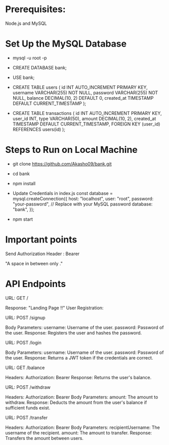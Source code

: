 # Prerequisites: 
Node.js and MySQL

# Set Up the MySQL Database
- mysql -u root -p
- CREATE DATABASE bank;
- USE bank;
- CREATE TABLE users (
  id INT AUTO_INCREMENT PRIMARY KEY,
  username VARCHAR(255) NOT NULL,
  password VARCHAR(255) NOT NULL,
  balance DECIMAL(10, 2) DEFAULT 0,
  created_at TIMESTAMP DEFAULT CURRENT_TIMESTAMP
);

- CREATE TABLE transactions (
  id INT AUTO_INCREMENT PRIMARY KEY,
  user_id INT,
  type VARCHAR(50),
  amount DECIMAL(10, 2),
  created_at TIMESTAMP DEFAULT CURRENT_TIMESTAMP,
  FOREIGN KEY (user_id) REFERENCES users(id)
);

# Steps to Run on Local Machine 
- git clone https://github.com/Akasho09/bank.git
- cd bank
- npm install
- Update Credentials in index.js
  const database = mysql.createConnection({
  host: "localhost",
  user: "root",
  password: "your-password",  // Replace with your MySQL password
  database: "bank",
});

- npm start

# Important points 
Send Authorization Header : Bearer <token>

"A space in between only ."


# API Endpoints
URL: GET /

Response: "Landing Page !!"
User Registration:

URL: POST /signup

Body Parameters:
username: Username of the user.
password: Password of the user.
Response: Registers the user and hashes the password.

URL: POST /login

Body Parameters:
username: Username of the user.
password: Password of the user.
Response: Returns a JWT token if the credentials are correct.

URL: GET /balance

Headers:
Authorization: Bearer <JWT token>
Response: Returns the user's balance.

URL: POST /withdraw

Headers:
Authorization: Bearer <JWT token>
Body Parameters:
amount: The amount to withdraw.
Response: Deducts the amount from the user's balance if sufficient funds exist.

URL: POST /transfer

Headers:
Authorization: Bearer <JWT token>
Body Parameters:
recipientUsername: The username of the recipient.
amount: The amount to transfer.
Response: Transfers the amount between users.